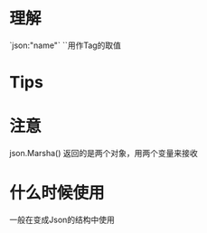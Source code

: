# 理解
\`json:"name"\`
``用作Tag的取值

# Tips

# 注意
json.Marsha() 返回的是两个对象，用两个变量来接收

# 什么时候使用
一般在变成Json的结构中使用
